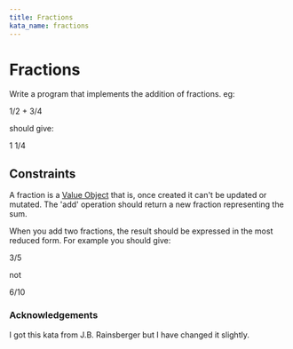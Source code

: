 ```yaml
---
title: Fractions
kata_name: fractions
---
```


Fractions
==========

Write a program that implements the addition of fractions. eg:

1/2 + 3/4

should give:

1 1/4

Constraints
------------

A fraction is a [Value Object](https://martinfowler.com/bliki/ValueObject.html) that is, once created it can't be updated or mutated. The 'add' operation should return a new fraction representing the sum.

When you add two fractions, the result should be expressed in the most reduced form. For example you should give:

3/5

not

6/10

### Acknowledgements
I got this kata from J.B. Rainsberger but I have changed it slightly.

